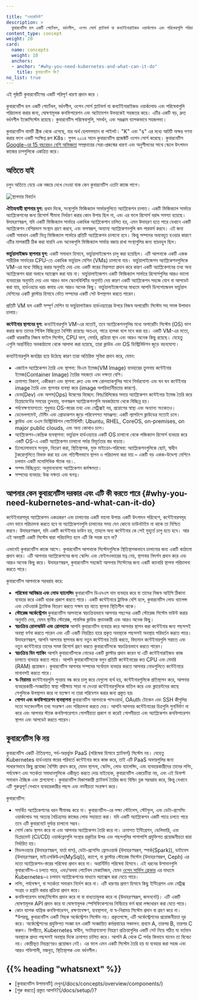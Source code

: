 ```yaml
---

title: "ওভারভিউ"
description: >
  কুবারনেটিস হল একটি পোর্টেবল, বর্ধনশীল, ওপেন সোর্স প্ল্যাটফর্ম যা কনটেইনারাইজড ওয়ার্কলোড এবং পরিষেবাগুলি পরিচালনা করার জন্য, ঘোষণামূলক কনফিগারেশন এবং অটোমেশন উভয়কেই সহজতর করে। এটির একটি বড়, দ্রুত বর্ধনশীল ইকোসিস্টেম রয়েছে। কুবারনেটিস পরিষেবাগুলি, সমর্থন, এবং সরঞ্জাম ব্যাপকভাবে সহজলভ্য।
content_type: concept
weight: 20
card:
  name: concepts
  weight: 10
  anchors:
  - anchor: "#why-you-need-kubernetes-and-what-can-it-do"
    title: কুবারনেটিস কি?
no_list: true
---
```


<!-- overview -->
এই পৃষ্ঠাটি কুবারনেটিসের একটি পরিপূর্ণ ধারণা প্রদান করে ।


<!-- body -->

কুবারনেটিস হল একটি পোর্টেবল, বর্ধনশীল, ওপেন সোর্স প্ল্যাটফর্ম যা কনটেইনারাইজড ওয়ার্কলোড এবং পরিষেবাগুলি পরিচালনা করার জন্য, ঘোষণামূলক কনফিগারেশন এবং অটোমেশন উভয়কেই সহজতর করে। এটির একটি বড়, দ্রুত বর্ধনশীল ইকোসিস্টেম রয়েছে। কুবারনেটিস পরিষেবাগুলি, সমর্থন, এবং সরঞ্জাম ব্যাপকভাবে সহজলভ্য।

কুবারনেটিস নামটি গ্রীক থেকে এসেছে, যার অর্থ হেলমসম্যান বা পাইলট। "K" এবং "s" এর মধ্যে আটটি অক্ষর গণনা করার ফলে একটি সংক্ষিপ্ত রূপ K8s। গুগল ২০১৪ সালে কুবারনেটিস প্রজেক্টটি ওপেন সোর্স করেছে। কুবারনেটিস [Google-এর 15 বছরেরও বেশি অভিজ্ঞতা](/blog/2015/04/borg-predecessor-to-kubernetes/) সম্প্রদায়ের সেরা-প্রজন্মের ধারণা এবং অনুশীলনের সাথে স্কেলে উৎপাদন কাজের চাপগুলিকে একত্রিত করে।

## অতিতে যাই

চলুন অতিতে যেয়ে এক নজরে দেখে নেওয়া যাক কেন কুবারনেটিস এতটা কাজে লাগে। 

![স্থাপনার বিবর্তন](/images/docs/Container_Evolution.svg)

**ঐতিহ্যবাহী স্থাপনার যুগ:**
প্রথম দিকে, সংস্থাগুলি ফিজিক্যাল সার্ভারগুলিতে অ্যাপ্লিকেশন চালাত। একটি ফিজিক্যাল সার্ভারে অ্যাপ্লিকেশনের জন্য রিসোর্স সীমানা নির্ধারণ করার কোন উপায় ছিল না, এবং এর ফলে রিসোর্স বরাদ্দ সমস্যা হয়েছে। উদাহরণস্বরূপ, যদি একটি ফিজিক্যাল সার্ভারে একাধিক অ্যাপ্লিকেশান চালিত হয়, এমন উদাহরণ হতে পারে যেখানে একটি অ্যাপ্লিকেশন বেশিরভাগ সংস্থান গ্রহণ করবে, এবং ফলস্বরূপ, অন্যান্য অ্যাপ্লিকেশনগুলি কম পারফর্ম করবে। এই জন্য একটি সমাধান একটি ভিন্ন ফিজিক্যাল সার্ভারে প্রতিটি অ্যাপ্লিকেশন চালানো হবে। কিন্তু সম্পদের অব্যবহৃত হওয়ার কারণে এটির মাপকাঠিি ঠিক করা যায়নি এবং অনেকগুলি ফিজিক্যাল সার্ভার বজায় রাখা সংস্থাগুলির জন্য ব্যয়বহুল ছিল।

**ভার্চুয়ালাইজড স্থাপনার যুগ:**  একটি সমাধান হিসাবে, ভার্চুয়ালাইজেশন চালু করা হয়েছিল। এটি আপনাকে একটি একক শারীরিক সার্ভারের CPU-তে একাধিক ভার্চুয়াল মেশিন (VMs) চালানো যায়। ভার্চুয়ালাইজেশন অ্যাপ্লিকেশনগুলিকে VM-এর মধ্যে বিচ্ছিন্ন করার অনুমতি দেয় এবং একটি স্তরের নিরাপত্তা প্রদান করে কারণ একটি অ্যাপ্লিকেশনের তথ্য অন্য অ্যাপ্লিকেশন দ্বারা অবাধে অ্যাক্সেস করা যায় না। ভার্চুয়ালাইজেশন একটি ফিজিক্যাল সার্ভারে রিসোর্সগুলির আরও ভালো ব্যবহারের অনুমতি দেয় এবং আরও ভাল স্কেলেবিলিটির অনুমতি দেয় কারণ একটি অ্যাপ্লিকেশন সহজে যোগ বা আপডেট করা যায়, হার্ডওয়্যার খরচ কমায় এবং আরও অনেক কিছু। ভার্চুয়ালাইজেশনের মাধ্যমে আপনি ডিসপোজেবল ভার্চুয়াল মেশিনের একটি ক্লাস্টার হিসাবে ভৌত সম্পদের একটি সেট উপস্থাপন করতে পারেন।

প্রতিটি VM হল একটি সম্পূর্ণ মেশিন যা ভার্চুয়ালাইজড হার্ডওয়্যারের উপরে নিজস্ব অপারেটিং সিস্টেম সহ সমস্ত উপাদান চালায়।

**কন্টেইনার স্থাপনের যুগ:** কনটেইনারগুলি VM-এর মতোই, তবে অ্যাপ্লিকেশনগুলির মধ্যে অপারেটিং সিস্টেম (OS) ভাগ করার জন্য তাদের শিথিল বিচ্ছিন্নতা বৈশিষ্ট্য রয়েছে৷ অতএব, পাত্রে হালকা বলে মনে করা হয়। একটি VM-এর মতো, একটি ধারকটির নিজস্ব ফাইল সিস্টেম, CPU ভাগ, মেমরি, প্রক্রিয়া স্থান এবং আরও অনেক কিছু রয়েছে। যেহেতু এগুলি অন্তর্নিহিত অবকাঠামো থেকে আলাদা করা হয়েছে, তারা ক্লাউড এবং OS ডিস্ট্রিবিউশন জুড়ে বহনযোগ্য।

কনটেইনারগুলি জনপ্রিয় হয়ে উঠেছে কারণ তারা অতিরিক্ত সুবিধা প্রদান করে, যেমন:

* এজাইল অ্যাপ্লিকেশন তৈরি এবং স্থাপনা: ভিএম ইমেজ(VM Image) ব্যবহারের তুলনায় কন্টেইনার ইমেজ(Container Image) তৈরির সহজতা এবং দক্ষতা বেশি। 
* ক্রমাগত বিকাশ, একীকরণ এবং স্থাপনা: দ্রুত এবং দক্ষ রোলব্যাকগুলির সাথে নির্ভরযোগ্য এবং ঘন ঘন কন্টেইনার image তৈরি এবং স্থাপনার ব্যবস্থা করে (image অপরিবর্তনীয়তার কারণে).
* ডেভ(Dev) এবং অপস(Ops) উদ্বেগের বিচ্ছেদ: বিল্ড/রিলিজের সময়ে অ্যাপ্লিকেশন কন্টেইনার ইমেজ তৈরি করে ডিপ্লয়মেন্টের সময়ের তুলনায়, ফলস্বরূপ অ্যাপ্লিকেশনগুলি  অবকাঠামো থেকে বিচ্ছিন্ন হয়।
* পর্যবেক্ষণযোগ্যতা: শুধুমাত্র OS-স্তরের তথ্য এবং মেট্রিক্সই নয়, প্রয়োগের স্বাস্থ্য এবং অন্যান্য সংকেতও।
* ডেভেলপমেন্ট, টেস্টিং এবং প্রোডাকশন জুড়ে পরিবেশগত সামঞ্জস্য: একটি ল্যাপটপে ক্লাউডের মতোই চলে।
* ক্লাউড এবং ওএস ডিস্ট্রিবিউশন পোর্টেবিলিটি: Ubuntu, RHEL, CoreOS, on-premises, on major public clouds, এবং অন্য কোথাও চলে।
* অ্যাপ্লিকেশন-কেন্দ্রিক ব্যবস্থাপনা: ভার্চুয়াল হার্ডওয়্যারে একটি OS চালানো থেকে লজিক্যাল রিসোর্স ব্যবহার করে একটি OS-এ একটি অ্যাপ্লিকেশন চালানো পর্যন্ত বিমূর্ততার স্তর বাড়ায়।
* ঢিলেঢালাভাবে সংযুক্ত, বিতরণ করা, স্থিতিস্থাপক, মুক্ত মাইক্রো-পরিষেবা: অ্যাপ্লিকেশনগুলিকে ছোট, স্বাধীন টুকরোগুলিতে বিভক্ত করা হয় এবং গতিশীলভাবে স্থাপন ও পরিচালনা করা যায় – একটি বড় একক-উদ্দেশ্য মেশিনে চলমান একটি মনোলিথিক স্ট্যাক নয়।.
* সম্পদ বিচ্ছিন্নতা: অনুমানযোগ্য অ্যাপ্লিকেশন কর্মক্ষমতা।
* সম্পদের ব্যবহার: উচ্চ দক্ষতা এবং ঘনত্ব।

## আপনার কেন কুবারনেটিস দরকার এবং এটি কী করতে পারে {#why-you-need-kubernetes-and-what-can-it-do}

কন্টেইনারসমূহ অ্যাপ্লিকেশন একত্রকরণ  এবং চালানোর একটি ভালো উপায়৷ একটি উৎপাদন পরিবেশে, কন্টেইনারসমূহ এমন ভাবে পরিচালনা করতে হবে যা অ্যাপ্লিকেশনগুলি চালানোর সময় যেন কোনো ডাউনটাইম না থাকে তা নিশ্চিত করবে। উদাহরণস্বরূপ, যদি একটি কন্টেইনার ডাউন হয়,  তাহলে অন্য কন্টেইনার কে সেই মুহূর্তে চালু হতে হবে। আর এই অবস্থাটি একটি সিস্টেম দ্বারা পরিচালিত হলে এটি কি সহজ হবে না?

এভাবেই কুবারনেটিস কাজে আসে। কুবারনেটিস আপনাকে সিস্টেমগুলিকে স্থিতিস্থাপকভাবে চালানোর জন্য একটি কাঠামো প্রদান করে। এটি আপনার অ্যাপ্লিকেশনের জন্য স্কেলিং এবং ফেইলওভারের যত্ন নেয়, স্থাপনার নিদর্শন প্রদান করে এবং আরও অনেক কিছু করে। উদাহরণস্বরূপ, কুবারনেটিস সহজেই আপনার সিস্টেমের জন্য একটি ক্যানারি স্থাপনা পরিচালনা করতে পারে।

কুবারনেটিস আপনাকে সরবরাহ করে:

* **পরিষেবা আবিষ্কার এবং লোড ব্যালেন্সিং**
কুবারনেটিস ডিএনএস নাম ব্যবহার করে বা তাদের নিজস্ব আইপি ঠিকানা ব্যবহার করে একটি ধারক প্রকাশ করতে পারে। একটি কন্টেইনারে ট্রাফিক বেশি হলে, কুবারনেটিস লোড ব্যালেন্স এবং নেটওয়ার্ক ট্র্যাফিক বিতরণ করতে সক্ষম হয় যাতে স্থাপনা স্থিতিশীল থাকে।
* **স্টোরেজ অর্কেস্ট্রেশন**
কুবারনেটিস আপনাকে স্বয়ংক্রিয়ভাবে আপনার পছন্দের একটি স্টোরেজ সিস্টেম মাউন্ট করার অনুমতি দেয়, যেমন স্থানীয় স্টোরেজ, পাবলিক ক্লাউড প্রদানকারী এবং আরও অনেক কিছু।
* **স্বয়ংক্রিয় রোলআউট এবং রোলব্যাক**
আপনি কুবারনেটিস ব্যবহার করে আপনার স্থাপন করা কন্টেইনার জন্য পছন্দসই অবস্থা বর্ণনা করতে পারেন এবং এটি একটি নিয়ন্ত্রিত হারে প্রকৃত অবস্থাকে পছন্দসই অবস্থায় পরিবর্তন করতে পারে। উদাহরণস্বরূপ, আপনি আপনার স্থাপনার জন্য নতুন কন্টেইনার তৈরি করতে, বিদ্যমান কন্টেইনারগুলি সরাতে এবং নতুন কন্টেইনারে তাদের সমস্ত রিসোর্স গ্রহণ করতে কুবারনেটিসকে স্বয়ংক্রিয়ভাবে করতে পারেন।
* **স্বয়ংক্রিয় বিন প্যাকিং**
আপনি কুবারনেটিসকে নোডের একটি ক্লাস্টার প্রদান করেন যা এটি কন্টেইনারাইজড কাজ চালাতে ব্যবহার করতে পারে। আপনি কুবারনেটিসকেে বলুন প্রতিটি কন্টেইনারের কত CPU এবং মেমরি (RAM) প্রয়োজন। কুবারনেটিস আপনার সম্পদের সর্বোত্তম ব্যবহার করতে আপনার নোডগুলিতে কন্টেইনারে মানানসই করতে পারে।
* **স্ব-নিরাময়**
 কন্টেইনারগুলি পুনরায় বন্ধ করে চালু করে যেগুলো ব্যর্থ হয়, কন্টেইনারগুলিকে প্রতিস্থাপন করে, আপনার ব্যবহারকারী-সংজ্ঞায়িত স্বাস্থ্য পরীক্ষায় সাড়া না দেওয়া কন্টেইনারগুলিকে বাতিল করে এবং ক্লায়েন্টদের কাছে সেগুলিকে উপস্থাপন করে না যতক্ষণ না তারা পরিবেশন করার জন্য প্রস্তুত হয়৷ 
* **গোপন এবং কনফিগারেশন ব্যবস্থাপনা**
কুবারনেটিস আপনাকে পাসওয়ার্ড, OAuth টোকেন এবং SSH কীগুলির মতো সংবেদনশীল তথ্য সংরক্ষণ এবং পরিচালনা করতে দেয়। আপনি আপনার কন্টেইনারের চিত্রগুলি পুনর্নির্মাণ না করে এবং আপনার স্ট্যাক কনফিগারেশনে গোপনীয়তা প্রকাশ না করেই গোপনীয়তা এবং অ্যাপ্লিকেশন কনফিগারেশন স্থাপন এবং আপডেট করতে পারেন।

## কুবারনেটিস কি নয়

কুবারনেটিস একটি ঐতিহ্যগত, সর্ব-অন্তর্ভুক্ত PaaS (পরিষেবা হিসাবে প্ল্যাটফর্ম) সিস্টেম নয়। যেহেতু Kubernetes হার্ডওয়্যার স্তরের পরিবর্তে কন্টেইনার স্তরে কাজ করে, তাই এটি PaaS অফারগুলির জন্য সাধারণভাবে কিছু প্রযোজ্য বৈশিষ্ট্য প্রদান করে, যেমন স্থাপনা, স্কেলিং, লোড ব্যালেন্সিং, এবং ব্যবহারকারীদের তাদের লগিং, পর্যবেক্ষণ এবং সতর্কতা সমাধানগুলিকে একীভূত করতে দেয়৷ যাইহোক, কুবারনেটিস একচেটিয়া নয়, এবং এই ডিফল্ট সমাধান ঐচ্ছিক এবং প্লাগযোগ্য। কুবারনেটিস বিকাশকারী প্ল্যাটফর্ম তৈরির জন্য বিল্ডিং ব্লক সরবরাহ করে, কিন্তু যেখানে এটি গুরুত্বপূর্ণ সেখানে ব্যবহারকারীর পছন্দ এবং নমনীয়তা সংরক্ষণ করে।

কুবারনেটিস:

* সমর্থিত অ্যাপ্লিকেশনের ধরন সীমাবদ্ধ করে না। কুবারনেটিস-এর লক্ষ্য স্টেটলেস, স্টেটফুল, এবং ডেটা-প্রসেসিং ওয়ার্কলোড সহ অত্যন্ত বৈচিত্র্যময় কাজের লোড সহায়তা করা। যদি একটি অ্যাপ্লিকেশন একটি পাত্রে চলতে পারে তবে এটি কুবারনেটে দুর্দান্ত চালানো সম্ভব।
* সোর্স কোড স্থাপন করে না এবং আপনার অ্যাপ্লিকেশন তৈরি করে না। ক্রমাগত ইন্টিগ্রেশন, ডেলিভারি, এবং ডিপ্লয়মেন্ট (CI/CD) ওয়ার্কফ্লোগুলি সংস্থার প্রকৃতির উপর এবং পছন্দগুলির পাশাপাশি প্রযুক্তিগত প্রয়োজনীয়তা দ্বারা নির্ধারিত হয়। 
* মিডলওয়্যার (উদাহরণস্বরূপ, বার্তা বাস), ডেটা-প্রসেসিং ফ্রেমওয়ার্ক (উদাহরণস্বরূপ, স্পার্ক(Spark)), ডাটাবেস (উদাহরণস্বরূপ, মাইএসকিউএল(MySql)), ক্যাশে, বা ক্লাস্টার স্টোরেজ সিস্টেম (উদাহরণস্বরূপ, Ceph) এর মতো অ্যাপ্লিকেশন-স্তরের পরিষেবা প্রদান করে না। অন্তর্নির্মিত পরিষেবা হিসাবে। এই ধরনের উপাদানগুলি কুবারনেটিস-এ চলতে পারে, এবং/অথবা পোর্টেবল মেকানিজম, যেমন [ওপেন সার্ভিস ব্রোকার](https://openservicebrokerapi.org/) এর মাধ্যমে Kubernetes-এ চলমান অ্যাপ্লিকেশনের মাধ্যমে অ্যাক্সেস করা যেতে পারে।
* লগিং, পর্যবেক্ষণ, বা সতর্কতা সমাধান নির্দেশ করে না। এটি ধারণার প্রমাণ হিসাবে কিছু ইন্টিগ্রেশন এবং মেট্রিক্স সংগ্রহ ও রপ্তানি করার প্রক্রিয়া প্রদান করে।
* কনফিগারেশন ভাষা/সিস্টেম প্রদান করে না বা বাধ্যতামূলক করে না (উদাহরণস্বরূপ, জসননেট)। এটি একটি ঘোষণামূলক API প্রদান করে যা ঘোষণামূলক স্পেসিফিকেশনের নির্বিচারে ফর্ম দ্বারা লক্ষ্যধারন করা যেতে পারে।
* কোন ব্যাপক যান্ত্রিক কনফিগারেশন, রক্ষণাবেক্ষণ, ব্যবস্থাপনা, বা স্ব-নিরাময় সিস্টেম প্রদান বা গ্রহণ করে না।
*উপরন্তু, কুবারনেটিস একটি নিছক অর্কেস্ট্রেশন সিস্টেম নয়। প্রকৃতপক্ষে, এটি অর্কেস্ট্রেশনের প্রয়োজনীয়তা দূর করে। অর্কেস্ট্রেশনের প্রযুক্তিগত সংজ্ঞা হল একটি সংজ্ঞায়িত কর্মপ্রবাহের সঞ্চালন: প্রথমে A, তারপর B, তারপর C করুন। বিপরীতে, Kubernetes স্বাধীন, সংমিশ্রণযোগ্য নিয়ন্ত্রণ প্রক্রিয়াগুলির একটি সেট নিয়ে গঠিত যা বর্তমান অবস্থাকে প্রদত্ত পছন্দসই অবস্থার দিকে ক্রমাগত চালিত করে। আপনি A থেকে C পর্যন্ত কিভাবে যাবেন তা বিবেচ্য নয়। কেন্দ্রীভূত নিয়ন্ত্রণেরও প্রয়োজন নেই। এর ফলে এমন একটি সিস্টেম তৈরি হয় যা ব্যবহার করা সহজ এবং আরও শক্তিশালী, মজবুত, স্থিতিস্থাপক এবং বর্ধনশীল।



## {{% heading "whatsnext" %}}

*   [কুবারনেটিস উপাদানটি] দেখুন(/docs/concepts/overview/components/)
*   [শুরু করতে] প্রস্তুত আপনি?(/docs/setup/)?
